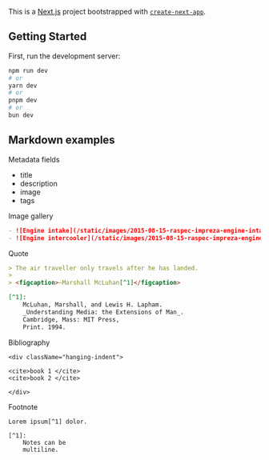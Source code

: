 This is a [Next.js](https://nextjs.org/) project bootstrapped with [`create-next-app`](https://github.com/vercel/next.js/tree/canary/packages/create-next-app).

## Getting Started

First, run the development server:

```bash
npm run dev
# or
yarn dev
# or
pnpm dev
# or
bun dev
```

## Markdown examples

Metadata fields

- title
- description
- image
- tags

Image gallery

```markdown
- ![Engine intake](/static/images/2015-08-15-raspec-impreza-engine-intake.jpg)
- ![Engine intercooler](/static/images/2015-08-15-raspec-impreza-engine-intercooler.jpg)
```

Quote

```markdown
> The air traveller only travels after he has landed.
>
> <figcaption>—Marshall McLuhan[^1]</figcaption>

[^1]:
    McLuhan, Marshall, and Lewis H. Lapham.
    _Understanding Media: the Extensions of Man_.
    Cambridge, Mass: MIT Press,
    Print. 1994.
```

Bibliography

```
<div className="hanging-indent">

<cite>book 1 </cite>
<cite>book 2 </cite>

</div>
```

Footnote

```
Lorem ipsum[^1] dolor.

[^1]:
    Notes can be
    multiline.
```
